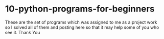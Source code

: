 # 10-python-programs-for-beginners
These are the set of programs which was assigned to me as a project work so I solved all of them and posting here so that it may help some of you who see it. Thank You
